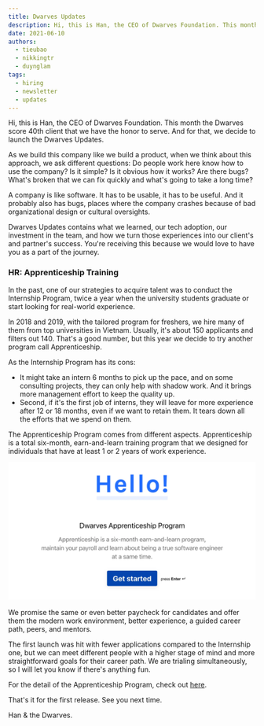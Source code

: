 ```yaml
---
title: Dwarves Updates
description: Hi, this is Han, the CEO of Dwarves Foundation. This month the Dwarves score 40th client that we have the honor to serve. And for that, we decide to launch the Dwarves Updates.
date: 2021-06-10
authors:
  - tieubao
  - nikkingtr
  - duynglam
tags:
  - hiring
  - newsletter
  - updates
---
```


Hi, this is Han, the CEO of Dwarves Foundation. This month the Dwarves score 40th client that we have the honor to serve. And for that, we decide to launch the Dwarves Updates.

As we build this company like we build a product, when we think about this approach, we ask different questions: Do people work here know how to use the company? Is it simple? Is it obvious how it works? Are there bugs? What's broken that we can fix quickly and what's going to take a long time?

A company is like software. It has to be usable, it has to be useful. And it probably also has bugs, places where the company crashes because of bad organizational design or cultural oversights.

Dwarves Updates contains what we learned, our tech adoption, our investment in the team, and how we turn those experiences into our client's and partner's success. You're receiving this because we would love to have you as a part of the journey.

### HR: Apprenticeship Training

In the past, one of our strategies to acquire talent was to conduct the Internship Program, twice a year when the university students graduate or start looking for real-world experience.

In 2018 and 2019, with the tailored program for freshers, we hire many of them from top universities in Vietnam. Usually, it's about 150 applicants and filters out 140. That's a good number, but this year we decide to try another program call Apprenticeship.

As the Internship Program has its cons:

- It might take an intern 6 months to pick up the pace, and on some consulting projects, they can only help with shadow work. And it brings more management effort to keep the quality up.
- Second, if it's the first job of interns, they will leave for more experience after 12 or 18 months, even if we want to retain them. It tears down all the efforts that we spend on them.

The Apprenticeship Program comes from different aspects. Apprenticeship is a total six-month, earn-and-learn training program that we designed for individuals that have at least 1 or 2 years of work experience.

![](assets/dwarves-updates-20240312105331395.webp)

We promise the same or even better paycheck for candidates and offer them the modern work environment, better experience, a guided career path, peers, and mentors.

The first launch was hit with fewer applications compared to the Internship one, but we can meet different people with a higher stage of mind and more straightforward goals for their career path. We are trialing simultaneously, so I will let you know if there's anything fun.

For the detail of the Apprenticeship Program, check out [here](https://memo.d.foundation/careers/apprentice/dwarves-foundation-apprenticeship-batch-of-2022/).

That's it for the first release. See you next time.

Han & the Dwarves.

